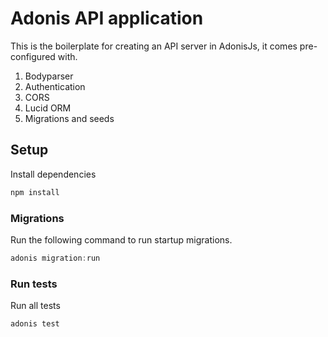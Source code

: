 # Adonis API application

This is the boilerplate for creating an API server in AdonisJs, it comes pre-configured with.

1. Bodyparser
2. Authentication
3. CORS
4. Lucid ORM
5. Migrations and seeds

## Setup

Install dependencies

```bash
npm install
```

### Migrations

Run the following command to run startup migrations.

```js
adonis migration:run
```

### Run tests

Run all tests

```js
adonis test
```
